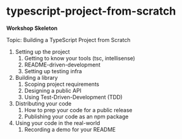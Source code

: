 # typescript-project-from-scratch

**Workshop Skeleton**

Topic: Building a TypeScript Project from Scratch

1. Setting up the project
    1. Getting to know your tools (tsc, intellisense)
    2. README-driven-development
    3. Setting up testing infra
2. Building a library
    1. Scoping project requirements
    2. Designing a public API
    3. Using Test-Driven-Development (TDD)
3. Distributing your code 
    1. How to prep your code for a public release
    2. Publishing your code as an npm package
4. Using your code in the real-world
    1. Recording a demo for your README
